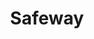 ---
title: "Safeway"
url: /scottsdale/safeway-east-greenway-parkway-building-4/
shop: Supermarkt
---